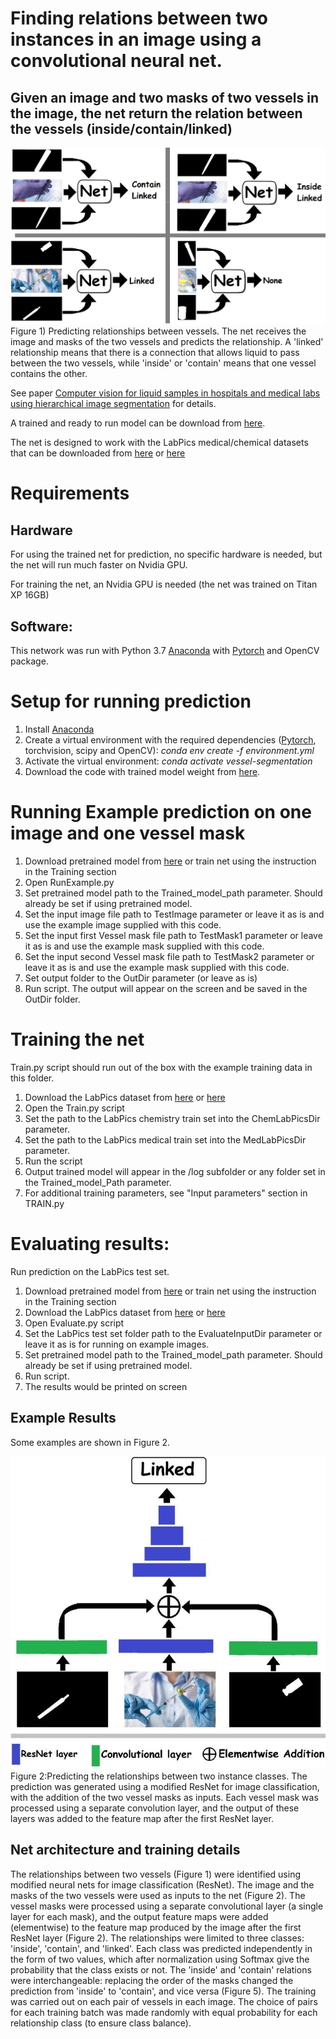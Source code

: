 ﻿# Finding relations between two instances in an image using a convolutional neural net.
## Given an image and two masks of two vessels in the image, the net return the relation between the vessels (inside/contain/linked)

![](Figure1.png)
Figure 1) Predicting relationships between vessels. The net receives the image and masks of the two vessels and predicts the relationship. A 'linked' relationship means that there is a connection that allows liquid to pass between the two vessels, while 'inside' or 'contain' means that one vessel contains the other.

See paper [Computer vision for liquid samples in hospitals and medical labs using hierarchical image segmentation]() for details.

A trained and ready to run model can be download from [here](https://drive.google.com/file/d/1Zl_czgm4NRpz-JisYgvGLfZBnwX_vNAl/view?usp=sharing).

The net is designed to work with the LabPics medical/chemical datasets that can be downloaded from [here](https://zenodo.org/record/4736111) or [here](https://www.kaggle.com/sagieppel/labpics-chemistry-labpics-medical)

# Requirements
## Hardware
For using the trained net for prediction, no specific hardware is needed, but the net will run much faster on Nvidia GPU.

For training the net, an Nvidia GPU is needed (the net was trained on Titan XP 16GB)

## Software:
This network was run with Python 3.7 [Anaconda](https://www.anaconda.com/download/) with  [Pytorch](https://pytorch.org/) and OpenCV package.





# Setup for running prediction
1) Install [Anaconda](https://www.anaconda.com/download/)
2) Create a virtual environment with the required dependencies ([Pytorch](https://pytorch.org/), torchvision, scipy and OpenCV): *conda env create -f environment.yml*
3) Activate the virtual environment: *conda activate vessel-segmentation*
4) Download the code with trained model weight from [here](https://drive.google.com/file/d/1Zl_czgm4NRpz-JisYgvGLfZBnwX_vNAl/view?usp=sharing).



# Running Example prediction on one image and one vessel mask
1. Download pretrained model from [here](https://drive.google.com/file/d/1Zl_czgm4NRpz-JisYgvGLfZBnwX_vNAl/view?usp=sharing) or train net using the instruction in the Training section
2. Open RunExample.py
3. Set pretrained model path to the Trained_model_path parameter. Should already be set if using pretrained model.
4. Set the input image file path to TestImage parameter or leave it as is and use the example image supplied with this code.
5. Set the input first Vessel mask file path to TestMask1 parameter or leave it as is and use the example mask supplied with this code. 
6. Set the input second Vessel mask file path to TestMask2 parameter or leave it as is and use the example mask supplied with this code. 
7. Set output folder to the OutDir parameter (or leave as is)
8. Run script. The output will appear on the screen and be saved in the OutDir folder.

# Training the net
Train.py script should run out of the box with the example training data in this folder.

1. Download the LabPics dataset from [here](https://zenodo.org/record/4736111) or [here](https://www.kaggle.com/sagieppel/labpics-chemistry-labpics-medical)
2. Open the Train.py script
3. Set the path to the LabPics chemistry train set into the  ChemLabPicsDir parameter.
4. Set the path to the LabPics medical train set into the MedLabPicsDir parameter.
5. Run the script 
6. Output trained model will appear in the /log subfolder or any folder set in the Trained_model_Path parameter.
7. For additional training parameters, see "Input parameters" section in TRAIN.py

# Evaluating results:
Run prediction on the LabPics test set.

1. Download pretrained model from [here](https://drive.google.com/file/d/1Zl_czgm4NRpz-JisYgvGLfZBnwX_vNAl/view?usp=sharing) or train net using the instruction in the Training section
2. Download the LabPics dataset from [here](https://zenodo.org/record/4736111) or [here](https://www.kaggle.com/sagieppel/labpics-chemistry-labpics-medical)
4. Open Evaluate.py script
5. Set the LabPics test set folder path to the EvaluateInputDir parameter or leave it as is for running on example images.
6. Set pretrained model path to the Trained_model_path parameter. Should already be set if using pretrained model.
7. Run script.
8. The results would be printed on screen

## Example Results
Some examples are shown in Figure 2.

![](Figure2.jpg)
Figure 2:Predicting the relationships between two instance classes. The prediction was generated using a modified ResNet for image classification, with the addition of the two vessel masks as inputs. Each vessel mask was processed using a separate convolution layer, and the output of these layers was added to the feature map after the first ResNet layer.

## Net architecture and training details
The relationships between two vessels (Figure 1) were identified using modified neural nets for image classification (ResNet). The image and the masks of the two vessels were used as inputs to the net (Figure 2). The vessel masks were processed using a separate convolutional layer (a single layer for each mask), and the output feature maps were added (elementwise) to the feature map produced by the image after the first ResNet layer (Figure 2). The relationships were limited to three classes: 'inside', 'contain', and 'linked'. Each class was predicted independently in the form of two values, which after normalization using Softmax give the probability that the class exists or not. The 'inside' and 'contain' relations were interchangeable: replacing the order of the masks changed the prediction from 'inside' to 'contain', and vice versa (Figure 5). The training was carried out on each pair of vessels in each image. The choice of pairs for each training batch was made randomly with equal probability for each relationship class (to ensure class balance).
